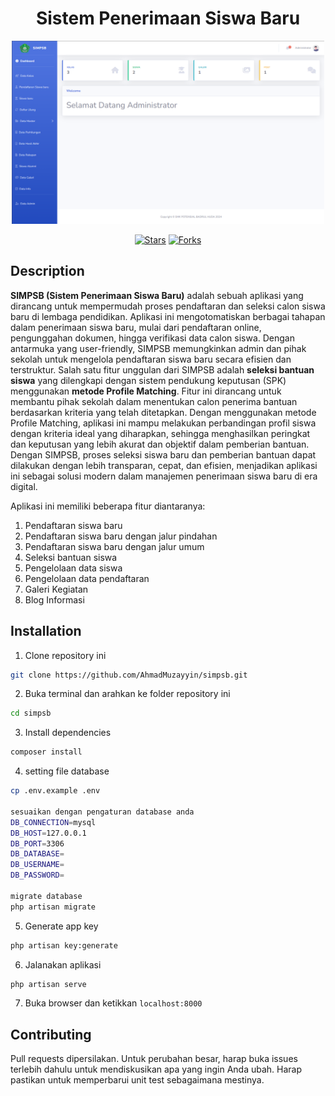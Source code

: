 <div align="center">
    
# **Sistem Penerimaan Siswa Baru**

<img src="/public/img/Dashboard.png" width="500" alt="Img Dashboard" >

</div>
</div>
<p align="center">
<a href="https://github.com/AhmadMuzayyin/simpsb/stargazers" target="_blank"><img src="https://img.shields.io/github/stars/AhmadMuzayyin/simpsb" alt="Stars" /></a>
<a href="https://github.com/AhmadMuzayyin/simpsb/network/members" target="_blank"><img src="https://img.shields.io/github/forks/AhmadMuzayyin/simpsb" alt="Forks" /></a>
</p>

## Description
**SIMPSB (Sistem Penerimaan Siswa Baru)** adalah sebuah aplikasi yang dirancang untuk mempermudah proses pendaftaran dan seleksi calon siswa baru di lembaga pendidikan. Aplikasi ini mengotomatiskan berbagai tahapan dalam penerimaan siswa baru, mulai dari pendaftaran online, pengunggahan dokumen, hingga verifikasi data calon siswa. Dengan antarmuka yang user-friendly, SIMPSB memungkinkan admin dan pihak sekolah untuk mengelola pendaftaran siswa baru secara efisien dan terstruktur.
Salah satu fitur unggulan dari SIMPSB adalah **seleksi bantuan siswa** yang dilengkapi dengan sistem pendukung keputusan (SPK) menggunakan **metode Profile Matching**. Fitur ini dirancang untuk membantu pihak sekolah dalam menentukan calon penerima bantuan berdasarkan kriteria yang telah ditetapkan. Dengan menggunakan metode Profile Matching, aplikasi ini mampu melakukan perbandingan profil siswa dengan kriteria ideal yang diharapkan, sehingga menghasilkan peringkat dan keputusan yang lebih akurat dan objektif dalam pemberian bantuan.
Dengan SIMPSB, proses seleksi siswa baru dan pemberian bantuan dapat dilakukan dengan lebih transparan, cepat, dan efisien, menjadikan aplikasi ini sebagai solusi modern dalam manajemen penerimaan siswa baru di era digital.

Aplikasi ini memiliki beberapa fitur diantaranya:
1. Pendaftaran siswa baru
2. Pendaftaran siswa baru dengan jalur pindahan
3. Pendaftaran siswa baru dengan jalur umum
4. Seleksi bantuan siswa
5. Pengelolaan data siswa
6. Pengelolaan data pendaftaran
7. Galeri Kegiatan
8. Blog Informasi

## Installation
1. Clone repository ini
```bash
git clone https://github.com/AhmadMuzayyin/simpsb.git
```
2. Buka terminal dan arahkan ke folder repository ini
```bash
cd simpsb
```
3. Install dependencies
```bash
composer install
```
4. setting file database
```bash
cp .env.example .env

sesuaikan dengan pengaturan database anda
DB_CONNECTION=mysql
DB_HOST=127.0.0.1
DB_PORT=3306
DB_DATABASE=
DB_USERNAME=
DB_PASSWORD=

migrate database
php artisan migrate
```
5. Generate app key
```bash
php artisan key:generate
```
6. Jalanakan aplikasi
```bash
php artisan serve
```
7. Buka browser dan ketikkan `localhost:8000`

## Contributing
Pull requests dipersilakan. Untuk perubahan besar, harap buka issues terlebih dahulu untuk mendiskusikan apa yang ingin Anda ubah.
Harap pastikan untuk memperbarui unit test sebagaimana mestinya.